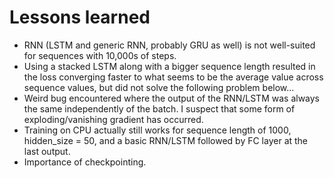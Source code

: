 # Lessons learned
- RNN (LSTM and generic RNN, probably GRU as well) is not well-suited for sequences with 10,000s of steps.
- Using a stacked LSTM along with a bigger sequence length resulted in the loss converging faster to what seems to be the average value across sequence values, but did not solve the following problem below...
- Weird bug encountered where the output of the RNN/LSTM was always the same independently of the batch. I suspect that some form of exploding/vanishing gradient has occurred.
- Training on CPU actually still works for sequence length of 1000, hidden_size = 50, and a basic RNN/LSTM followed by FC layer at the last output.
- Importance of checkpointing. 
